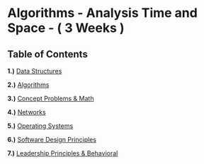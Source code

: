 # Algorithms - Analysis Time and Space - ( 3 Weeks )
## Table of Contents
**1.)** [Data Structures](https://github.com/aaronw4ng/12WeekLeetCode/tree/master/1.%20Data%20Structures) 

**2.)** [Algorithms](https://github.com/aaronw4ng/12WeekLeetCode/tree/master/2.%20Algorithms) 

**3.)** [Concept Problems & Math](https://github.com/aaronw4ng/12WeekLeetCode/tree/master/3.%20Concept%20Problems%20and%20Math) 

**4.)** [Networks](https://github.com/aaronw4ng/12WeekLeetCode/tree/master/4.%20Networks) 

**5.)** [Operating Systems](https://github.com/aaronw4ng/12WeekLeetCode/tree/master/5.%20OS) 

**6.)** [Software Design Principles](https://github.com/aaronw4ng/12WeekLeetCode/tree/master/6.%20Software%20Design%20Principles) 

**7.)** [Leadership Principles & Behavioral](https://github.com/aaronw4ng/12WeekLeetCode/tree/master/7.%20Behavioral) 
